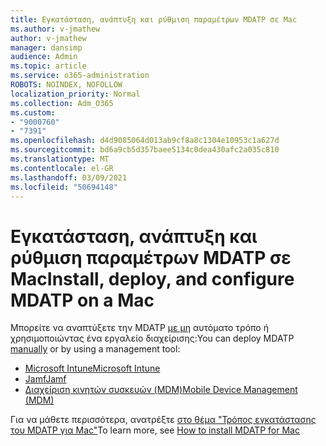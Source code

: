 ```yaml
---
title: Εγκατάσταση, ανάπτυξη και ρύθμιση παραμέτρων MDATP σε Mac
ms.author: v-jmathew
author: v-jmathew
manager: dansimp
audience: Admin
ms.topic: article
ms.service: o365-administration
ROBOTS: NOINDEX, NOFOLLOW
localization_priority: Normal
ms.collection: Adm_O365
ms.custom:
- "9000760"
- "7391"
ms.openlocfilehash: d4d9085064d013ab9cf8a8c1304e10953c1a627d
ms.sourcegitcommit: bd6a9cb5d357baee5134c0dea430afc2a035c810
ms.translationtype: MT
ms.contentlocale: el-GR
ms.lasthandoff: 03/09/2021
ms.locfileid: "50694148"
---
```

# <a name="install-deploy-and-configure-mdatp-on-a-mac"></a><span data-ttu-id="8478a-102">Εγκατάσταση, ανάπτυξη και ρύθμιση παραμέτρων MDATP σε Mac</span><span class="sxs-lookup"><span data-stu-id="8478a-102">Install, deploy, and configure MDATP on a Mac</span></span>

<span data-ttu-id="8478a-103">Μπορείτε να αναπτύξετε την MDATP [με μη](https://docs.microsoft.com/windows/security/threat-protection/microsoft-defender-atp/mac-install-manually) αυτόματο τρόπο ή χρησιμοποιώντας ένα εργαλείο διαχείρισης:</span><span class="sxs-lookup"><span data-stu-id="8478a-103">You can deploy MDATP [manually](https://docs.microsoft.com/windows/security/threat-protection/microsoft-defender-atp/mac-install-manually) or by using a management tool:</span></span>

- [<span data-ttu-id="8478a-104">Microsoft Intune</span><span class="sxs-lookup"><span data-stu-id="8478a-104">Microsoft Intune</span></span>](https://go.microsoft.com/fwlink/?linkid=2144548)
- [<span data-ttu-id="8478a-105">Jamf</span><span class="sxs-lookup"><span data-stu-id="8478a-105">Jamf</span></span>](https://docs.microsoft.com/windows/security/threat-protection/microsoft-defender-atp/mac-install-with-jamf)
- [<span data-ttu-id="8478a-106">Διαχείριση κινητών συσκευών (MDM)</span><span class="sxs-lookup"><span data-stu-id="8478a-106">Mobile Device Management (MDM)</span></span>](https://docs.microsoft.com/windows/security/threat-protection/microsoft-defender-atp/mac-install-with-other-mdm)

<span data-ttu-id="8478a-107">Για να μάθετε περισσότερα, ανατρέξτε [στο θέμα "Τρόπος εγκατάστασης του MDATP για Mac"](https://go.microsoft.com/fwlink/?linkid=2144672)</span><span class="sxs-lookup"><span data-stu-id="8478a-107">To learn more, see [How to install MDATP for Mac](https://go.microsoft.com/fwlink/?linkid=2144672)</span></span>
